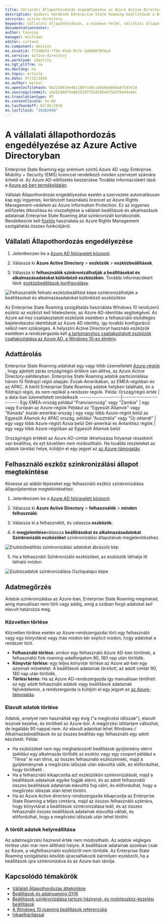```yaml
---
title: Vállalati Állapothordozás engedélyezése az Azure Active Directoryban |} A Microsoft Docs
description: Gyakori kérdések Enterprise State Roaming beállítások a Windows-eszközökön. Enterprise State Roaming nyújt a felhasználók számára egységes felületet a Windows-eszközök között, és csökkenti az új eszköz konfigurálásához szükséges időt.
services: active-directory
keywords: Vállalati állapothordozás, a windows-felhő, vállalati állapothordozás engedélyezése
documentationcenter: ''
author: tanning
manager: mtillman
editor: curtand
ms.component: devices
ms.assetid: f71d66fd-7f9e-45eb-9cfe-5d989870f8a4
ms.service: active-directory
ms.workload: identity
ms.tgt_pltfrm: na
ms.devlang: na
ms.topic: article
ms.date: 07/23/2018
ms.author: markvi
ms.openlocfilehash: bb2210619e481189fc88ca3bb6b8044a8f5d7e14
ms.sourcegitcommit: a5eb246d79a462519775a9705ebf562f0444e4ec
ms.translationtype: MT
ms.contentlocale: hu-HU
ms.lasthandoff: 07/26/2018
ms.locfileid: "39262948"
---
```

# <a name="enable-enterprise-state-roaming-in-azure-active-directory"></a>A vállalati állapothordozás engedélyezése az Azure Active Directoryban
Enterprise State Roaming egy prémium szintű Azure AD vagy Enterprise Mobility + Security (EMS) licenccel rendelkező minden szervezet számára érhető el. Az Azure AD-előfizetés beszerzése További információkért lásd: a [Azure ad-ben termékoldalán](https://azure.microsoft.com/services/active-directory).

Vállalati Állapothordozás engedélyezése esetén a szervezete automatikusan kap egy ingyenes, korlátozott használatú licencet az Azure Rights Management-védelem az Azure Information Protection. Ez az ingyenes előfizetés titkosítása és visszafejtése a vállalati beállítások és alkalmazások adatainak Enterprise State Roaming által szinkronizált korlátozódik. Rendelkeznie kell [fizetős](https://azure.microsoft.com/pricing/details/information-protection/) használata az Azure Rights Management szolgáltatás összes funkciójáról.

## <a name="to-enable-enterprise-state-roaming"></a>Vállalati Állapothordozás engedélyezése

1. Jelentkezzen be a [Azure AD felügyeleti központ](https://aad.portal.azure.com/).

2. Válassza ki **Azure Active Directory** &gt; **eszközök** &gt; **eszközbeállítások**.

3. Válassza ki **felhasználók szinkronizálhatják a beállításokat és alkalmazásadatokat különböző eszközökön**. További információkért lásd: [eszközbeállítások konfigurálása](https://docs.microsoft.com/azure/active-directory/device-management-azure-portal).
  
  ![Felhasználók feliratú eszközbeállítást képe szinkronizálhatják a beállításokat és alkalmazásadatokat különböző eszközökön](./media/active-directory-windows-enterprise-state-roaming-enable/device-settings.png)
  
Az Enterprise State Roaming szolgáltatás használata Windows 10 rendszerű eszköz az eszközt kell hitelesítenie, az Azure AD-identitás segítségével. Az Azure ad-hez csatlakoztatott eszközök esetében a felhasználó elsődleges bejelentkezési identitását az Azure AD identity, így további konfiguráció nélkül nem szükséges. A helyszíni Active Directoryt használó eszközök esetében a rendszergazda kell [a tartományhoz csatlakoztatott eszközök csatlakoztatása az Azure AD, a Windows 10-es élmény](active-directory-azureadjoin-devices-group-policy.md).

## <a name="data-storage"></a>Adattárolás
Enterprise State Roaming adatokat egy vagy több üzemeltetett [Azure-régiók](https://azure.microsoft.com/regions/) , hogy ajánlott zárás ország/régió értékre van állítva, az Azure Active Directory-példányban. Enterprise State Roaming adatok particionálása három fő földrajzi régió alapján: Észak-Amerikában, az EMEA-régióban és az APAC. A bérlő Enterprise State Roaming adatok helyben található, és a földrajzi régió, és nem replikál a rendszer régiók.  Példa:
Ország/régió érték | a data-ban üzemeltetett rendelkezik
---------------------|-------------------------
Egy EMEA-ország például "Franciaország" vagy "Zambia" | egy vagy Európán az Azure-régiók 
Például az "Egyesült Államok" vagy "Kanada" észak-amerikai ország | egy vagy több Azure-régiót belül az Egyesült Államok
Az APAC ország, például "Ausztrália" vagy "Új-zélandi" | egy vagy több Azure-régiót Ázsia belül
Dél-amerikai és Antarktisz régiók | egy vagy több Azure-régióban az Egyesült Államok belül

Ország/régió értékét az Azure AD-címtár létrehozása folyamat részeként van beállítva, és ezt követően nem módosítható. Ha további részleteket az adatok tárolási helye, küldjön el egy jegyet az [az Azure-támogatás](https://azure.microsoft.com/support/options/).

## <a name="view-per-user-device-sync-status"></a>Felhasználó eszköz szinkronizálási állapot megtekintése
Kövesse az alábbi lépéseket egy felhasználó eszköz szinkronizálása állapotjelentése megtekintéséhez.

1. Jelentkezzen be a [Azure AD felügyeleti központ](https://aad.portal.azure.com/).

2. Válassza ki **Azure Active Directory** &gt; **felhasználók** &gt; **minden felhasználó**.

3. Válassza ki a felhasználót, és válassza **eszközök**.

4. A **megjelenítése**válassza **beállításokat és alkalmazásadatokat Szinkronizáló eszközöket** szinkronizálási állapotának megjelenítéséhez.
  
  ![Eszközbeállítás szinkronizálási adatokat ábrázoló kép](./media/active-directory-windows-enterprise-state-roaming-enable/sync-status.png)
  
5. Ha a felhasználó Szinkronizáló eszközöket, az eszközök láthatja itt látható módon.
  
  ![Eszközadatok szinkronizálása Oszlopalapú képe](./media/active-directory-windows-enterprise-state-roaming-enable/device-status-row.png)

## <a name="data-retention"></a>Adatmegőrzés
Adatok szinkronizálása az Azure-ban, Enterprise State Roaming megmarad, amíg manuálisan nem törli vagy addig, amíg a szóban forgó adatokat kell elavult határozza meg. 

### <a name="explicit-deletion"></a>Közvetlen törlése
Közvetlen törlése esetén az Azure-rendszergazdai törli egy felhasználó vagy egy könyvtárat vagy más módon kér explicit módon, hogy adatokat a rendszer törli.

* **Felhasználó törlése**: amikor egy felhasználó Azure AD-ben törölnek, a felhasználói fiók roaming-adatforgalom 90, 180 nap után törlődik. 
* **Könyvtár törlése**: egy teljes könyvtár törlése az Azure ad-ben egy azonnali műveletet. A beállítások adatainak társított, az adott címtár 90, 180 nap után törlődik. 
* **Törlési kérés**: Ha az Azure AD-rendszergazda így manuálisan törölheti az egy adott felhasználó adatok vagy beállítások adatainak fájlvédelemre, a rendszergazda is küldjön el egy jegyet az [az Azure-támogatás](https://azure.microsoft.com/support/). 

### <a name="stale-data-deletion"></a>Elavult adatok törlése
Adatok, amelyet nem használtak egy évig ("a megőrzési időszak"), elavult lesznek kezelve, és törölheti az Azure-ból. A megőrzési időtartam változhat, de legalább 90 nappal nem. Az elavult adatokat lehet Windows-/ Alkalmazásbeállítások és az összes beállítás egy felhasználó egy adott készletét. Példa:

* Ha eszközöket nem egy meghatározott beállítások gyűjtemény elérni (például egy alkalmazás törlődik az eszköz vagy egy csoport például a "Téma" le van tiltva, az összes felhasználó eszközeinek), majd a gyűjteménynek a megőrzési időszak után elavulttá válik, és előfordulhat, hogy törölhető . 
* Ha a felhasználó kikapcsolta azt eszközökön szinkronizálását, majd a beállítások adatainak egyike fogják elérni, és az adott felhasználó összes beállítások adatainak elavulttá fog válni, és előfordulhat, hogy a megőrzési időszak után lehet törölni. 
* Ha az Azure Active directory-rendszergazda kikapcsolja az Enterprise State Roaming a teljes címtárra, majd az összes felhasználó számára, hogy könyvtárat a beállítások szinkronizálása leáll, és az összes felhasználó összes beállítások adatainak elavulttá váltak, és előfordulhat, hogy a megőrzési időszak után lehet törölni. 

### <a name="deleted-data-recovery"></a>A törölt adatok helyreállítása
Az adatmegőrzési házirend érték nem módosítható. Az adatok végleges törlése után már nem állítható helyre. A beállítások adatainak azonban csak az Azure, a végfelhasználói eszközről nem törlődik. Az Enterprise State Roaming szolgáltatás később újracsatlakozik bármilyen eszközről, ha a beállítások újra szinkronizálva és az Azure-ban tárolja.

## <a name="related-topics"></a>Kapcsolódó témakörök
* [Vállalati Állapothordozás áttekintése](active-directory-windows-enterprise-state-roaming-overview.md)
* [Beállítások és adatroaming GYIK](active-directory-windows-enterprise-state-roaming-faqs.md)
* [Beállítások szinkronizálása tartozó házirend- és mobileszköz-kezelési beállítások](active-directory-windows-enterprise-state-roaming-group-policy-settings.md)
* [A Windows 10 roaming beállítások referenciája](active-directory-windows-enterprise-state-roaming-windows-settings-reference.md)
* [hibaelhárítással](active-directory-windows-enterprise-state-roaming-troubleshooting.md)
